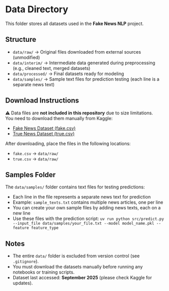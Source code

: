 # Data Directory

This folder stores all datasets used in the **Fake News NLP** project.

## Structure
- `data/raw/` → Original files downloaded from external sources (unmodified)  
- `data/interim/` → Intermediate data generated during preprocessing (e.g., cleaned text, merged datasets)  
- `data/processed/` → Final datasets ready for modeling  
- `data/samples/` → Sample text files for prediction testing (each line is a separate news text)  

## Download Instructions
⚠️ Data files are **not included in this repository** due to size limitations.  
You need to download them manually from Kaggle:

- [Fake News Dataset (fake.csv)](https://www.kaggle.com/datasets/bhavikjikadara/fake-news-detection?select=fake.csv)  
- [True News Dataset (true.csv)](https://www.kaggle.com/datasets/bhavikjikadara/fake-news-detection?select=true.csv)  

After downloading, place the files in the following locations:
- `fake.csv` → `data/raw/`  
- `true.csv` → `data/raw/`  

## Samples Folder
The `data/samples/` folder contains text files for testing predictions:
- Each line in the file represents a separate news text for prediction
- Example: `sample_texts.txt` contains multiple news articles, one per line
- You can create your own sample files by adding news texts, each on a new line
- Use these files with the prediction script: `uv run python src/predict.py --input_file data/samples/your_file.txt --model model_name.pkl --feature feature_type`

## Notes
- The entire `data/` folder is excluded from version control (see `.gitignore`).  
- You must download the datasets manually before running any notebooks or training scripts.  
- Dataset last accessed: **September 2025** (please check Kaggle for updates).  
